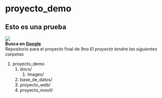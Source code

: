 # proyecto_demo
## Esto es una prueba
![](https://www.google.com/images/branding/googlelogo/1x/googlelogo_color_272x92dp.png)  
**Busca en 
[Google](https://www.google.com)**  
Repositorio para el proyecto final de 9no
*El proyecto tendra las siguientes carpetas*
1. proyecto_demo
    1. docs/
        1. images/
    2. base_de_datos/
    3. proyecto_web/
    4. proyecto_movil/
